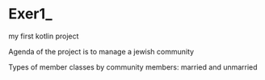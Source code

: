 # Exer1_
my first kotlin project 

Agenda of the project is to manage a jewish community 


Types of member classes by community members: married and unmarried

